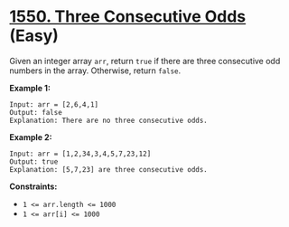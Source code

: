 # [1550. Three Consecutive Odds][link] (Easy)

[link]: https://leetcode.com/problems/three-consecutive-odds/

Given an integer array `arr`, return `true` if there are three consecutive odd numbers in the array.
Otherwise, return `false`.

**Example 1:**

```
Input: arr = [2,6,4,1]
Output: false
Explanation: There are no three consecutive odds.
```

**Example 2:**

```
Input: arr = [1,2,34,3,4,5,7,23,12]
Output: true
Explanation: [5,7,23] are three consecutive odds.
```

**Constraints:**

- `1 <= arr.length <= 1000`
- `1 <= arr[i] <= 1000`
